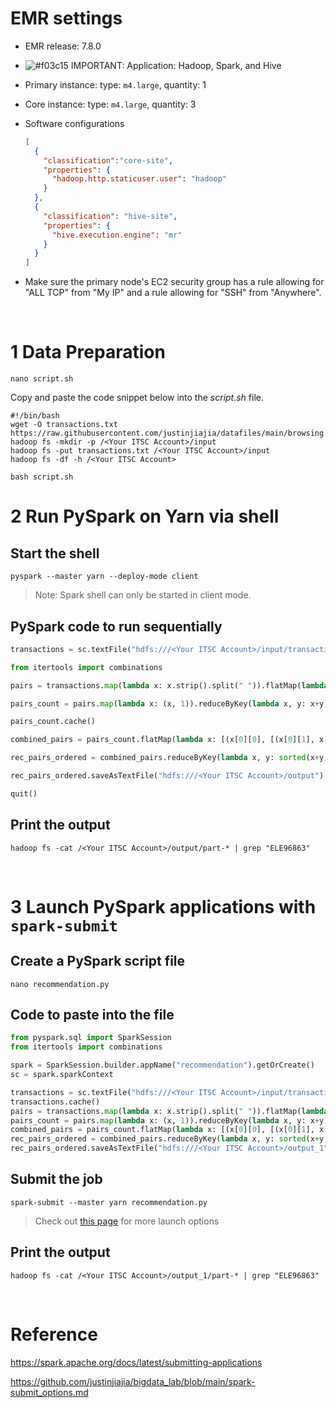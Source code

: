 # EMR settings

- EMR release: 7.8.0 

-  ![#f03c15](https://placehold.co/15x15/f03c15/f03c15.png) IMPORTANT: Application: Hadoop, Spark, and Hive
  
- Primary instance: type: `m4.large`, quantity: 1

- Core instance: type: `m4.large`, quantity: 3
  
- Software configurations
    ```json
    [
      {
        "classification":"core-site",
        "properties": {
          "hadoop.http.staticuser.user": "hadoop"
        }
      },
      {
        "classification": "hive-site",
        "properties": {
          "hive.execution.engine": "mr"
        }
      }
    ]
    ```
    
- Make sure the primary node's EC2 security group has a rule allowing for "ALL TCP" from "My IP" and a rule allowing for "SSH" from "Anywhere".

<br>

# 1 Data Preparation

```shell
nano script.sh
```

Copy and paste the code snippet below into the *script.sh* file. 

```shell
#!/bin/bash
wget -O transactions.txt  https://raw.githubusercontent.com/justinjiajia/datafiles/main/browsing.csv
hadoop fs -mkdir -p /<Your ITSC Account>/input
hadoop fs -put transactions.txt /<Your ITSC Account>/input
hadoop fs -df -h /<Your ITSC Account>
```

```shell
bash script.sh
```



# 2 Run PySpark on Yarn via shell

## Start the shell

```shell
pyspark --master yarn --deploy-mode client
```
> Note: Spark shell can only be started in client mode.

## PySpark code to run sequentially

```python
transactions = sc.textFile("hdfs:///<Your ITSC Account>/input/transactions.txt")  # absolute path of the input file on HDFS

from itertools import combinations

pairs = transactions.map(lambda x: x.strip().split(" ")).flatMap(lambda x: combinations(x, 2)).map(lambda x: (x[0], x[1]) if x[0] <= x[1] else (x[1], x[0]))

pairs_count = pairs.map(lambda x: (x, 1)).reduceByKey(lambda x, y: x+y)

pairs_count.cache()

combined_pairs = pairs_count.flatMap(lambda x: [(x[0][0], [(x[0][1], x[1])]), (x[0][1], [(x[0][0], x[1])])])

rec_pairs_ordered = combined_pairs.reduceByKey(lambda x, y: sorted(x+y, key=lambda val: val[1], reverse=True)[:5])

rec_pairs_ordered.saveAsTextFile("hdfs:///<Your ITSC Account>/output")  # absolute path of the output directory file on HDFS

quit()
```


## Print the output

```shell
hadoop fs -cat /<Your ITSC Account>/output/part-* | grep "ELE96863"
```

<br>

# 3 Launch PySpark applications with `spark-submit`

## Create a PySpark script file

```shell
nano recommendation.py
```

## Code to paste into the file

```python
from pyspark.sql import SparkSession
from itertools import combinations

spark = SparkSession.builder.appName("recommendation").getOrCreate()
sc = spark.sparkContext

transactions = sc.textFile("hdfs:///<Your ITSC Account>/input/transactions.txt")
transactions.cache()
pairs = transactions.map(lambda x: x.strip().split(" ")).flatMap(lambda x: combinations(x, 2)).map(lambda x: (x[0], x[1]) if x[0] <= x[1] else (x[1], x[0]))
pairs_count = pairs.map(lambda x: (x, 1)).reduceByKey(lambda x, y: x+y)
combined_pairs = pairs_count.flatMap(lambda x: [(x[0][0], [(x[0][1], x[1])]), (x[0][1], [(x[0][0], x[1])])])
rec_pairs_ordered = combined_pairs.reduceByKey(lambda x, y: sorted(x+y, key=lambda val: val[1], reverse=True)[:5])
rec_pairs_ordered.saveAsTextFile("hdfs:///<Your ITSC Account>/output_1")
```

## Submit the job

```shell
spark-submit --master yarn recommendation.py
```

> Check out [this page](spark-submit_options.md) for more launch options 



## Print the output

```shell
hadoop fs -cat /<Your ITSC Account>/output_1/part-* | grep "ELE96863"
```

<br>

# Reference

https://spark.apache.org/docs/latest/submitting-applications

https://github.com/justinjiajia/bigdata_lab/blob/main/spark-submit_options.md
